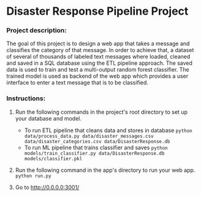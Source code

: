 # Disaster Response Pipeline Project

### Project description:
The goal of this project is to design a web app that takes a message and classifies the category of that message. In order to
achieve that, a dataset of several of thousands of labeled text messages where loaded, cleaned and saved in a SQL database using the ETL pipeline approach.
The saved data is used to train and test a multi-output random forest classifier. The trained model is used as backend of the web app which provides a user interface to enter a text message
that is to be classified.

### Instructions:
1. Run the following commands in the project's root directory to set up your database and model.

    - To run ETL pipeline that cleans data and stores in database
        `python data/process_data.py data/disaster_messages.csv data/disaster_categories.csv data/DisasterResponse.db`
    - To run ML pipeline that trains classifier and saves
        `python models/train_classifier.py data/DisasterResponse.db models/classifier.pkl`

2. Run the following command in the app's directory to run your web app.
    `python run.py`

3. Go to http://0.0.0.0:3001/
